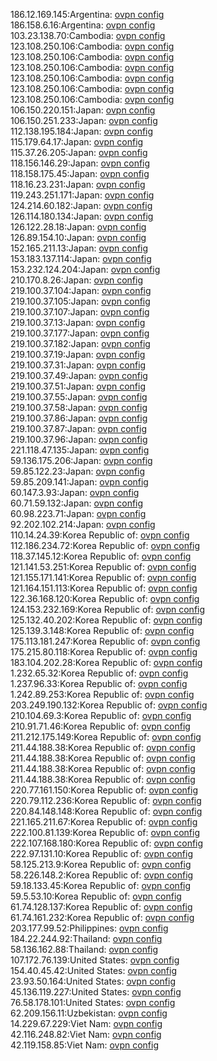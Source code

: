 186.12.169.145:Argentina: [ovpn config](vpn/186_12_169_145.ovpn)  
186.158.6.16:Argentina: [ovpn config](vpn/186_158_6_16.ovpn)  
103.23.138.70:Cambodia: [ovpn config](vpn/103_23_138_70.ovpn)  
123.108.250.106:Cambodia: [ovpn config](vpn/123_108_250_106.ovpn)  
123.108.250.106:Cambodia: [ovpn config](vpn/123_108_250_106.ovpn)  
123.108.250.106:Cambodia: [ovpn config](vpn/123_108_250_106.ovpn)  
123.108.250.106:Cambodia: [ovpn config](vpn/123_108_250_106.ovpn)  
123.108.250.106:Cambodia: [ovpn config](vpn/123_108_250_106.ovpn)  
123.108.250.106:Cambodia: [ovpn config](vpn/123_108_250_106.ovpn)  
106.150.220.151:Japan: [ovpn config](vpn/106_150_220_151.ovpn)  
106.150.251.233:Japan: [ovpn config](vpn/106_150_251_233.ovpn)  
112.138.195.184:Japan: [ovpn config](vpn/112_138_195_184.ovpn)  
115.179.64.17:Japan: [ovpn config](vpn/115_179_64_17.ovpn)  
115.37.26.205:Japan: [ovpn config](vpn/115_37_26_205.ovpn)  
118.156.146.29:Japan: [ovpn config](vpn/118_156_146_29.ovpn)  
118.158.175.45:Japan: [ovpn config](vpn/118_158_175_45.ovpn)  
118.16.23.231:Japan: [ovpn config](vpn/118_16_23_231.ovpn)  
119.243.251.171:Japan: [ovpn config](vpn/119_243_251_171.ovpn)  
124.214.60.182:Japan: [ovpn config](vpn/124_214_60_182.ovpn)  
126.114.180.134:Japan: [ovpn config](vpn/126_114_180_134.ovpn)  
126.122.28.18:Japan: [ovpn config](vpn/126_122_28_18.ovpn)  
126.89.154.10:Japan: [ovpn config](vpn/126_89_154_10.ovpn)  
152.165.211.13:Japan: [ovpn config](vpn/152_165_211_13.ovpn)  
153.183.137.114:Japan: [ovpn config](vpn/153_183_137_114.ovpn)  
153.232.124.204:Japan: [ovpn config](vpn/153_232_124_204.ovpn)  
210.170.8.26:Japan: [ovpn config](vpn/210_170_8_26.ovpn)  
219.100.37.104:Japan: [ovpn config](vpn/219_100_37_104.ovpn)  
219.100.37.105:Japan: [ovpn config](vpn/219_100_37_105.ovpn)  
219.100.37.107:Japan: [ovpn config](vpn/219_100_37_107.ovpn)  
219.100.37.13:Japan: [ovpn config](vpn/219_100_37_13.ovpn)  
219.100.37.177:Japan: [ovpn config](vpn/219_100_37_177.ovpn)  
219.100.37.182:Japan: [ovpn config](vpn/219_100_37_182.ovpn)  
219.100.37.19:Japan: [ovpn config](vpn/219_100_37_19.ovpn)  
219.100.37.31:Japan: [ovpn config](vpn/219_100_37_31.ovpn)  
219.100.37.49:Japan: [ovpn config](vpn/219_100_37_49.ovpn)  
219.100.37.51:Japan: [ovpn config](vpn/219_100_37_51.ovpn)  
219.100.37.55:Japan: [ovpn config](vpn/219_100_37_55.ovpn)  
219.100.37.58:Japan: [ovpn config](vpn/219_100_37_58.ovpn)  
219.100.37.86:Japan: [ovpn config](vpn/219_100_37_86.ovpn)  
219.100.37.87:Japan: [ovpn config](vpn/219_100_37_87.ovpn)  
219.100.37.96:Japan: [ovpn config](vpn/219_100_37_96.ovpn)  
221.118.47.135:Japan: [ovpn config](vpn/221_118_47_135.ovpn)  
59.136.175.206:Japan: [ovpn config](vpn/59_136_175_206.ovpn)  
59.85.122.23:Japan: [ovpn config](vpn/59_85_122_23.ovpn)  
59.85.209.141:Japan: [ovpn config](vpn/59_85_209_141.ovpn)  
60.147.3.93:Japan: [ovpn config](vpn/60_147_3_93.ovpn)  
60.71.59.132:Japan: [ovpn config](vpn/60_71_59_132.ovpn)  
60.98.223.71:Japan: [ovpn config](vpn/60_98_223_71.ovpn)  
92.202.102.214:Japan: [ovpn config](vpn/92_202_102_214.ovpn)  
110.14.24.39:Korea Republic of: [ovpn config](vpn/110_14_24_39.ovpn)  
112.186.234.72:Korea Republic of: [ovpn config](vpn/112_186_234_72.ovpn)  
118.37.145.12:Korea Republic of: [ovpn config](vpn/118_37_145_12.ovpn)  
121.141.53.251:Korea Republic of: [ovpn config](vpn/121_141_53_251.ovpn)  
121.155.171.141:Korea Republic of: [ovpn config](vpn/121_155_171_141.ovpn)  
121.164.151.113:Korea Republic of: [ovpn config](vpn/121_164_151_113.ovpn)  
122.36.168.120:Korea Republic of: [ovpn config](vpn/122_36_168_120.ovpn)  
124.153.232.169:Korea Republic of: [ovpn config](vpn/124_153_232_169.ovpn)  
125.132.40.202:Korea Republic of: [ovpn config](vpn/125_132_40_202.ovpn)  
125.139.3.148:Korea Republic of: [ovpn config](vpn/125_139_3_148.ovpn)  
175.113.181.247:Korea Republic of: [ovpn config](vpn/175_113_181_247.ovpn)  
175.215.80.118:Korea Republic of: [ovpn config](vpn/175_215_80_118.ovpn)  
183.104.202.28:Korea Republic of: [ovpn config](vpn/183_104_202_28.ovpn)  
1.232.65.32:Korea Republic of: [ovpn config](vpn/1_232_65_32.ovpn)  
1.237.96.33:Korea Republic of: [ovpn config](vpn/1_237_96_33.ovpn)  
1.242.89.253:Korea Republic of: [ovpn config](vpn/1_242_89_253.ovpn)  
203.249.190.132:Korea Republic of: [ovpn config](vpn/203_249_190_132.ovpn)  
210.104.69.3:Korea Republic of: [ovpn config](vpn/210_104_69_3.ovpn)  
210.91.71.46:Korea Republic of: [ovpn config](vpn/210_91_71_46.ovpn)  
211.212.175.149:Korea Republic of: [ovpn config](vpn/211_212_175_149.ovpn)  
211.44.188.38:Korea Republic of: [ovpn config](vpn/211_44_188_38.ovpn)  
211.44.188.38:Korea Republic of: [ovpn config](vpn/211_44_188_38.ovpn)  
211.44.188.38:Korea Republic of: [ovpn config](vpn/211_44_188_38.ovpn)  
211.44.188.38:Korea Republic of: [ovpn config](vpn/211_44_188_38.ovpn)  
220.77.161.150:Korea Republic of: [ovpn config](vpn/220_77_161_150.ovpn)  
220.79.112.236:Korea Republic of: [ovpn config](vpn/220_79_112_236.ovpn)  
220.84.148.148:Korea Republic of: [ovpn config](vpn/220_84_148_148.ovpn)  
221.165.211.67:Korea Republic of: [ovpn config](vpn/221_165_211_67.ovpn)  
222.100.81.139:Korea Republic of: [ovpn config](vpn/222_100_81_139.ovpn)  
222.107.168.180:Korea Republic of: [ovpn config](vpn/222_107_168_180.ovpn)  
222.97.131.10:Korea Republic of: [ovpn config](vpn/222_97_131_10.ovpn)  
58.125.213.9:Korea Republic of: [ovpn config](vpn/58_125_213_9.ovpn)  
58.226.148.2:Korea Republic of: [ovpn config](vpn/58_226_148_2.ovpn)  
59.18.133.45:Korea Republic of: [ovpn config](vpn/59_18_133_45.ovpn)  
59.5.53.10:Korea Republic of: [ovpn config](vpn/59_5_53_10.ovpn)  
61.74.128.137:Korea Republic of: [ovpn config](vpn/61_74_128_137.ovpn)  
61.74.161.232:Korea Republic of: [ovpn config](vpn/61_74_161_232.ovpn)  
203.177.99.52:Philippines: [ovpn config](vpn/203_177_99_52.ovpn)  
184.22.244.92:Thailand: [ovpn config](vpn/184_22_244_92.ovpn)  
58.136.162.88:Thailand: [ovpn config](vpn/58_136_162_88.ovpn)  
107.172.76.139:United States: [ovpn config](vpn/107_172_76_139.ovpn)  
154.40.45.42:United States: [ovpn config](vpn/154_40_45_42.ovpn)  
23.93.50.164:United States: [ovpn config](vpn/23_93_50_164.ovpn)  
45.136.119.227:United States: [ovpn config](vpn/45_136_119_227.ovpn)  
76.58.178.101:United States: [ovpn config](vpn/76_58_178_101.ovpn)  
62.209.156.11:Uzbekistan: [ovpn config](vpn/62_209_156_11.ovpn)  
14.229.67.229:Viet Nam: [ovpn config](vpn/14_229_67_229.ovpn)  
42.116.248.82:Viet Nam: [ovpn config](vpn/42_116_248_82.ovpn)  
42.119.158.85:Viet Nam: [ovpn config](vpn/42_119_158_85.ovpn)  
